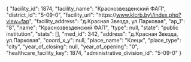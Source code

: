 {
    "facility_id": 1874,
    "facility_name": "Краснозвезденский ФАП",
    "district_id": "5-09-0",
    "facility_url": "https:\/\/www.klcrb.by\/index.php?view=fap",
    "facility_address": "д.Красная Звезда, ул.Парковая",
    "ap_1": "8",
    "name": "Краснозвезденский ФАП",
    "type": null,
    "state": "public institution",
    "stats": [],
    "med_id": 342,
    "address": "д.Красная Звезда, ул.Парковая",
    "coord_x_y": null,
    "place_name": "Клецк",
    "place_type": "city",
    "year_of_closing": null,
    "year_of_opening": "0",
    "healthcare_facility_key": 1874,
    "administrative_division_id": "5-09-0"
}